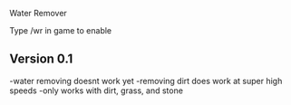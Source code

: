Water Remover

Type /wr in game to enable

Version 0.1
--------------
-water removing doesnt work yet
-removing dirt does work at super high speeds
-only works with dirt, grass, and stone